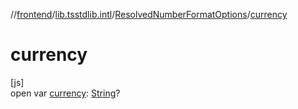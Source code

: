 //[frontend](../../../index.md)/[lib.tsstdlib.intl](../index.md)/[ResolvedNumberFormatOptions](index.md)/[currency](currency.md)

# currency

[js]\
open var [currency](currency.md): [String](https://kotlinlang.org/api/latest/jvm/stdlib/kotlin/-string/index.html)?

